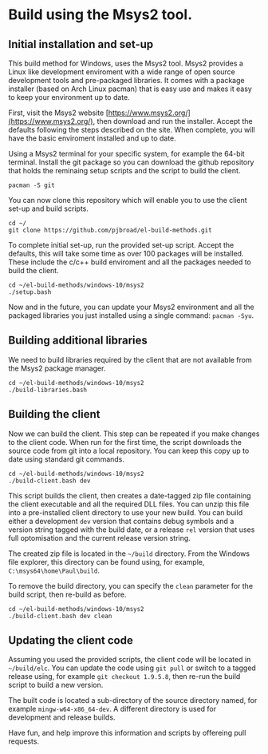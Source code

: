 # Build using the Msys2 tool.

## Initial installation and set-up

This build method for Windows, uses the Msys2 tool.  Msys2 provides a 
Linux like development enviroment with a wide range of open source 
development tools and pre-packaged libraries.  It comes with a package 
installer (based on Arch Linux pacman) that is easy use and makes it 
easy to keep your environment up to date.

First, visit the Msys2 website 
[https://www.msys2.org/](https://www.msys2.org/), then download and run 
the installer.  Accept the defaults following the steps described on 
the site.  When complete, you will have the basic enviroment installed 
and up to date.

Using a Msys2 terminal for your specific system, for example the 64-bit 
terminal.  Install the git package so you can download the github 
repository that holds the reminaing setup scripts and the script to 
build the client.

```
pacman -S git
```

You can now clone this repository which will enable you to use the 
client set-up and build scripts.

```
cd ~/
git clone https://github.com/pjbroad/el-build-methods.git
```

To complete initial set-up, run the provided set-up script. Accept the 
defaults, this will take some time as over 100 packages will be installed. These 
include the c/c++ build enviroment and all the packages needed to build 
the client.

```
cd ~/el-build-methods/windows-10/msys2
./setup.bash
```

Now and in the future, you can update your Msys2 environment and all 
the packaged libraries you just installed using a single command: 
`pacman -Syu`.


## Building additional libraries

We need to build libraries required by the client that are not 
available from the Msys2 package manager.

```
cd ~/el-build-methods/windows-10/msys2
./build-libraries.bash
```

## Building the client

Now we can build the client.  This step can be repeated if you make 
changes to the client code.  When run for the first time, the script
downloads the source code from git into a local repository.  You can
keep this copy up to date using standard git commands.

```
cd ~/el-build-methods/windows-10/msys2
./build-client.bash dev
```

This script builds the client, then creates a date-tagged zip file
containing the client executable and all the required DLL files.  You
can unzip this file into a pre-installed client directory to use your
new build.  You can build either a development `dev` version that
contains debug symbols and a version string tagged with the build date,
or a release `rel` version that uses full optomisation and the
current release version string.

The created zip file is located in the `~/build` directory.  From the Windows 
file explorer, this directory can be found using, for example, 
`C:\msys64\home\Paul\build`.

To remove the build directory, you can specify the `clean` parameter 
for the build script, then re-build as before.

```
cd ~/el-build-methods/windows-10/msys2
./build-client.bash dev clean
```

## Updating the client code

Assuming you used the provided scripts, the client code will be located 
in `~/build/elc`.  You can update the code using `git pull` or 
switch to a tagged release using, for example `git checkout 1.9.5.8`, 
then re-run the build script to build a new version.

The built code is located a sub-directory of the source directory 
named, for example `mingw-w64-x86_64-dev`.  A different directory is 
used for development and release builds.

Have fun, and help improve this information and scripts by offereing 
pull requests.


